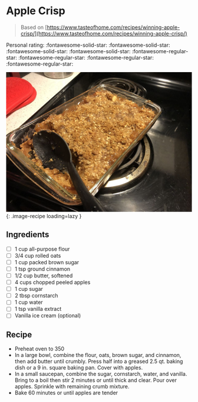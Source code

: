 <!-- Needs Manual Review -->

# Apple Crisp

> Based on [https://www.tasteofhome.com/recipes/winning-apple-crisp/](https://www.tasteofhome.com/recipes/winning-apple-crisp/)

<!-- {cts} rating=1; (User can specify rating on scale of 1-5) -->

Personal rating: :fontawesome-solid-star: :fontawesome-solid-star: :fontawesome-solid-star: :fontawesome-solid-star: :fontawesome-regular-star: :fontawesome-regular-star: :fontawesome-regular-star: :fontawesome-regular-star:

<!-- {cte} -->

<!-- {cts} name_image=apple_crisp.jpg; (User can specify image name) -->

![apple_crisp.jpg](./apple_crisp.jpg){: .image-recipe loading=lazy }

<!-- {cte} -->

## Ingredients

* [ ] 1 cup all-purpose flour
* [ ] 3/4 cup rolled oats
* [ ] 1 cup packed brown sugar
* [ ] 1 tsp ground cinnamon
* [ ] 1/2 cup butter, softened
* [ ] 4 cups chopped peeled apples
* [ ] 1 cup sugar
* [ ] 2 tbsp cornstarch
* [ ] 1 cup water
* [ ] 1 tsp vanilla extract
* [ ] Vanilla ice cream (optional)

## Recipe

* Preheat oven to 350
* In a large bowl, combine the flour, oats, brown sugar, and cinnamon, then add butter until crumbly. Press half into a greased 2.5 qt. baking dish or a 9 in. square baking pan. Cover with apples.
* In a small saucepan, combine the sugar, cornstarch, water, and vanilla. Bring to a boil then stir 2 minutes or until thick and clear. Pour over apples. Sprinkle with remaining crumb mixture.
* Bake 60 minutes or until apples are tender
